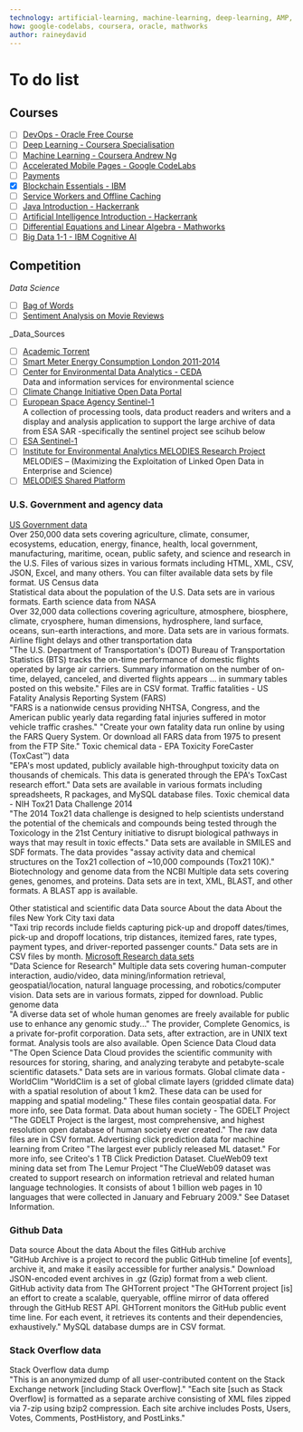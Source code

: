 ```yaml
---
technology: artificial-learning, machine-learning, deep-learning, AMP, blockchain, service-workers, payments, devops,
how: google-codelabs, coursera, oracle, mathworks
author: raineydavid
---
```


# To do list

## Courses
* [ ] [DevOps - Oracle Free Course](https://blogs.oracle.com/database/free-oracle-massive-open-online-course-mooc-on-devops)
* [ ] [Deep Learning - Coursera Specialisation](https://www.coursera.org/specializations/deep-learning)
* [ ] [Machine Learning - Coursera Andrew Ng](https://www.coursera.org/learn/machine-learning)
* [ ] [Accelerated Mobile Pages - Google CodeLabs](https://codelabs.developers.google.com/codelabs/accelerated-mobile-pages-foundations)
* [ ] [Payments](https://codelabs.developers.google.com/codelabs/payment-request-api)
* [X] [Blockchain Essentials - IBM](https://developer.ibm.com/courses/all/blockchain-essentials/)
* [ ] [Service Workers and Offline Caching](https://codelabs.developers.google.com/codelabs/workbox-lab)
* [ ] [Java Introduction - Hackerrank](https://www.hackerrank.com/domains/java/java-introduction)
* [ ] [Artificial Intelligence Introduction - Hackerrank](https://www.hackerrank.com/domains/ai/ai-introduction)
* [ ] [Differential Equations and Linear Algebra - Mathworks](https://uk.mathworks.com/videos/series/differential-equations-and-linear-algebra-117657.html?s_eid=PSM_ma)
* [ ] [Big Data 1-1 - IBM Cognitive AI](https://courses.cognitiveclass.ai/courses)

## Competition
_Data Science_
* [ ] [Bag of Words](https://www.kaggle.com/c/word2vec-nlp-tutorial/details/part-1-for-beginners-bag-of-words)
* [ ] [Sentiment Analysis on Movie Reviews](https://www.kaggle.com/c/sentiment-analysis-on-movie-reviews/data)

_Data_Sources
* [ ] [Academic Torrent](http://academictorrents.com/browse.php?cat=6)
* [ ] [Smart Meter Energy Consumption London 2011-2014](https://data.london.gov.uk/dataset/smartmeter-energy-use-data-in-london-households/resource/04feba67-f1a3-4563-98d0-f3071e3d56d1)
* [ ] [Center for Environmental Data Analytics - CEDA](http://www.ceda.ac.uk/)<br>
Data and information services for environmental science
* [ ] [Climate Change Initiative Open Data Portal](http://cci.esa.int/)
* [ ] [European Space Agency Sentinel-1](https://sentinel.esa.int/web/sentinel/toolboxes/sentinel-1)<br>
A collection of processing tools, data product readers and writers and a display and analysis application to support the large archive of data from ESA SAR -specifically the sentinel project see scihub below
* [ ] [ESA Sentinel-1](https://scihub.copernicus.eu/)
* [ ] [Institute for Environmental Analytics MELODIES Research Project](http://www.the-iea.org/projects/melodies-research-project/)<br>
MELODIES – (Maximizing the Exploitation of Linked Open Data in Enterprise and Science)
* [ ] [MELODIES Shared Platform](https://www.melodiesproject.eu/node/7)

### U.S. Government and agency data

[US Government data](https://catalog.data.gov/dataset)<br>	Over 250,000 data sets covering agriculture, climate, consumer, ecosystems, education, energy, finance, health, local government, manufacturing, maritime, ocean, public safety, and science and research in the U.S.	Files of various sizes in various formats including HTML, XML, CSV, JSON, Excel, and many others. You can filter available data sets by file format.
US Census data <br>	Statistical data about the population of the U.S.	Data sets are in various formats.
Earth science data from NASA <br>	Over 32,000 data collections covering agriculture, atmosphere, biosphere, climate, cryosphere, human dimensions, hydrosphere, land surface, oceans, sun-earth interactions, and more.	Data sets are in various formats.
Airline flight delays and other transportation data <br>	"The U.S. Department of Transportation's (DOT) Bureau of Transportation Statistics (BTS) tracks the on-time performance of domestic flights operated by large air carriers. Summary information on the number of on-time, delayed, canceled, and diverted flights appears ... in summary tables posted on this website."	Files are in CSV format.
Traffic fatalities - US Fatality Analysis Reporting System (FARS) <br>	"FARS is a nationwide census providing NHTSA, Congress, and the American public yearly data regarding fatal injuries suffered in motor vehicle traffic crashes."	"Create your own fatality data run online by using the FARS Query System. Or download all FARS data from 1975 to present from the FTP Site."
Toxic chemical data - EPA Toxicity ForeCaster (ToxCast™) data	<br>"EPA's most updated, publicly available high-throughput toxicity data on thousands of chemicals. This data is generated through the EPA's ToxCast research effort."	Data sets are available in various formats including spreadsheets, R packages, and MySQL database files.
Toxic chemical data - NIH Tox21 Data Challenge 2014 <br>	"The 2014 Tox21 data challenge is designed to help scientists understand the potential of the chemicals and compounds being tested through the Toxicology in the 21st Century initiative to disrupt biological pathways in ways that may result in toxic effects."	Data sets are available in SMILES and SDF formats. The data provides "assay activity data and chemical structures on the Tox21 collection of ~10,000 compounds (Tox21 10K)."
Biotechnology and genome data from the NCBI	Multiple data sets covering genes, genomes, and proteins.	Data sets are in text, XML, BLAST, and other formats. A BLAST app is available.

Other statistical and scientific data
Data source	About the data	About the files
New York City taxi data <br>"Taxi trip records include fields capturing pick-up and dropoff dates/times, pick-up and dropoff locations, trip distances, itemized fares, rate types, payment types, and driver-reported passenger counts."	Data sets are in CSV files by month.
[Microsoft Research data sets](https://msropendata.com.) <br> "Data Science for Research"	Multiple data sets covering human-computer interaction, audio/video, data mining/information retrieval, geospatial/location, natural language processing, and robotics/computer vision.	Data sets are in various formats, zipped for download.
Public genome data <br>	"A diverse data set of whole human genomes are freely available for public use to enhance any genomic study..." The provider, Complete Genomics, is a private for-profit corporation.	Data sets, after extraction, are in UNIX text format. Analysis tools are also available.
Open Science Data Cloud data	"The Open Science Data Cloud provides the scientific community with resources for storing, sharing, and analyzing terabyte and petabyte-scale scientific datasets."	Data sets are in various formats.
Global climate data - WorldClim	"WorldClim is a set of global climate layers (gridded climate data) with a spatial resolution of about 1 km2. These data can be used for mapping and spatial modeling."	These files contain geospatial data. For more info, see Data format.
Data about human society - The GDELT Project	"The GDELT Project is the largest, most comprehensive, and highest resolution open database of human society ever created."	The raw data files are in CSV format.
Advertising click prediction data for machine learning from Criteo	"The largest ever publicly released ML dataset." For more info, see Criteo's 1 TB Click Prediction Dataset.	
ClueWeb09 text mining data set from The Lemur Project	"The ClueWeb09 dataset was created to support research on information retrieval and related human language technologies. It consists of about 1 billion web pages in 10 languages that were collected in January and February 2009."	See Dataset Information.

### Github Data
Data source	About the data	About the files
GitHub archive	<br>"GitHub Archive is a project to record the public GitHub timeline [of events], archive it, and make it easily accessible for further analysis."	Download JSON-encoded event archives in .gz (Gzip) format from a web client.
GitHub activity data from The GHTorrent project	"The GHTorrent project [is] an effort to create a scalable, queryable, offline mirror of data offered through the GitHub REST API. GHTorrent monitors the GitHub public event time line. For each event, it retrieves its contents and their dependencies, exhaustively."	MySQL database dumps are in CSV format.

### Stack Overflow data
Stack Overflow data dump	<br>"This is an anonymized dump of all user-contributed content on the Stack Exchange network [including Stack Overflow]."	"Each site [such as Stack Overflow] is formatted as a separate archive consisting of XML files zipped via 7-zip using bzip2 compression. Each site archive includes Posts, Users, Votes, Comments, PostHistory, and PostLinks."

